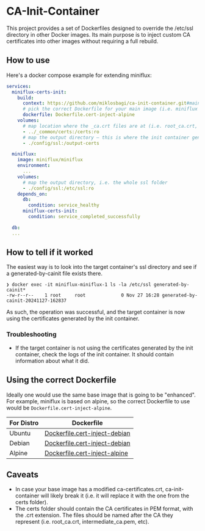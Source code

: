 # CA-Init-Container
This project provides a set of Dockerfiles designed to override the /etc/ssl directory in other Docker images.
Its main purpose is to inject custom CA certificates into other images without requiring a full rebuild.
 
## How to use
Here's a docker compose example for extending miniflux:

```yaml
services:
  miniflux-certs-init:
    build:
      context: https://github.com/miklosbagi/ca-init-container.git#main
      # pick the correct Dockerfile for your main image (i.e. miniflux runs in alpine, so we use the alpine Dockerfile)
      dockerfile: Dockerfile.cert-inject-alpine
    volumes:
      # map location where the _ca.crt files are at (i.e. root_ca.crt, intermediate_ca.pem, etc)
      - ../_common/certs:/certs:ro
      # map the output directory – this is where the init container generates all the SSL certificates. The target container will then use them as-is.
      - ./config/ssl:/output-certs

  miniflux:
    image: miniflux/miniflux
    environment:
      ...
    volumes:
      # map the output directory, i.e. the whole ssl folder
      - ./config/ssl:/etc/ssl:ro
    depends_on:
      db:
        condition: service_healthy
      miniflux-certs-init:
        condition: service_completed_successfully

  db:
  ...
```

## How to tell if it worked
The easiest way is to look into the target container's ssl directory and see if a generated-by-cainit file exists there.
```
❯ docker exec -it miniflux-miniflux-1 ls -la /etc/ssl generated-by-cainit*
-rw-r--r--    1 root     root             0 Nov 27 16:28 generated-by-cainit-20241127-162837
```

As such, the operation was successful, and the target container is now using the certificates generated by the init container.

### Troubleshooting
- If the target container is not using the certificates generated by the init container, check the logs of the init container. It should contain information about what it did.

## Using the correct Dockerfile
Ideally one would use the same base image that is going to be "enhanced". For example, miniflux is based on alpine, so the correct Dockerfile to use would be `Dockerfile.cert-inject-alpine`.

| For Distro | Dockerfile |
-------------|------------|
| Ubuntu | [Dockerfile.cert-inject-debian](./Dockerfile.cert-inject-debian) |
| Debian | [Dockerfile.cert-inject-debian](./Dockerfile.cert-inject-debian) |
| Alpine | [Dockerfile.cert-inject-alpine](./Dockerfile.cert-inject-alpine) |

## Caveats
- In case your base image has a modified ca-certificates.crt, ca-init-container will likely break it (i.e. it will replace it with the one from the certs folder).
- The certs folder should contain the CA certificates in PEM format, with the .crt extension. The files should be named after the CA they represent (i.e. root_ca.crt, intermediate_ca.pem, etc).

